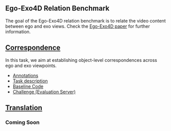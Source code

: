 ## Ego-Exo4D Relation Benchmark

The goal of the Ego-Exo4D relation benchmark is to relate the video content between ego and exo views. Check the [Ego-Exo4D paper](https://arxiv.org/abs/2311.18259) for further information.

## [Correspondence](https://github.com/Fangedan/ego-exo4d-relation/tree/main/correspondence)
In this task, we aim at establishing object-level correspondences across ego and exo viewpoints.

- [Annotations](https://docs.ego-exo4d-data.org/annotations/relations/)
- [Task description](https://docs.ego-exo4d-data.org/benchmarks/relations/correspondence/)
- [Baseline Code](correspondence/)
- [Challenge (Evaluation Server)](https://eval.ai/web/challenges/challenge-page/2288/overview)

## [Translation](https://github.com/Fangedan/ego-exo4d-relation/tree/main/translation)
### Coming Soon